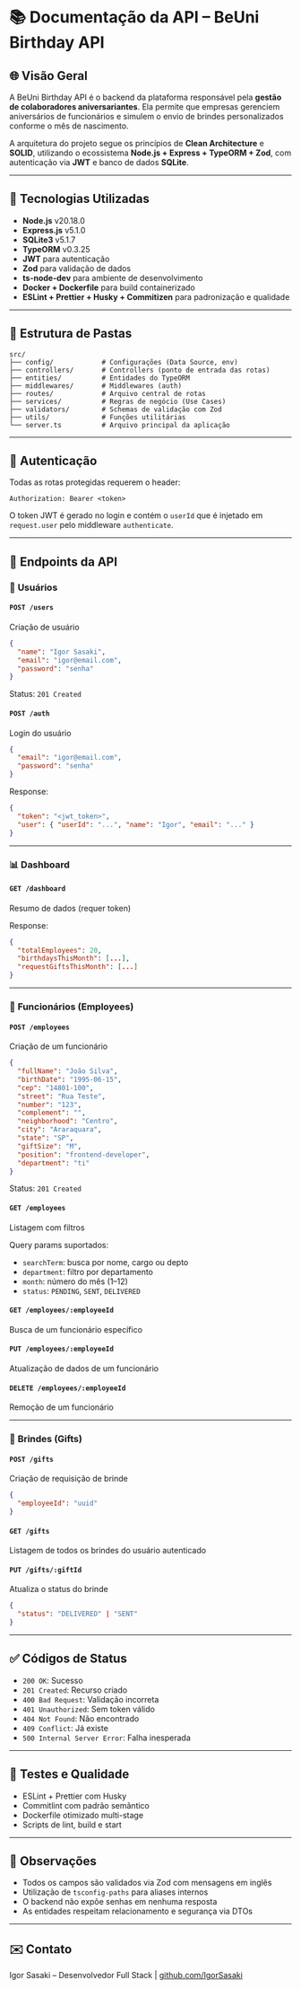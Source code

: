 # 📚 Documentação da API – BeUni Birthday API

## 🌐 Visão Geral

A BeUni Birthday API é o backend da plataforma responsável pela **gestão de colaboradores aniversariantes**. Ela permite que empresas gerenciem aniversários de funcionários e simulem o envio de brindes personalizados conforme o mês de nascimento.

A arquitetura do projeto segue os princípios de **Clean Architecture** e **SOLID**, utilizando o ecossistema **Node.js + Express + TypeORM + Zod**, com autenticação via **JWT** e banco de dados **SQLite**.

---

## 🚀 Tecnologias Utilizadas

- **Node.js** v20.18.0
- **Express.js** v5.1.0
- **SQLite3** v5.1.7
- **TypeORM** v0.3.25
- **JWT** para autenticação
- **Zod** para validação de dados
- **ts-node-dev** para ambiente de desenvolvimento
- **Docker + Dockerfile** para build containerizado
- **ESLint + Prettier + Husky + Commitizen** para padronização e qualidade

---

## 📁 Estrutura de Pastas

```
src/
├── config/            # Configurações (Data Source, env)
├── controllers/       # Controllers (ponto de entrada das rotas)
├── entities/          # Entidades do TypeORM
├── middlewares/       # Middlewares (auth)
├── routes/            # Arquivo central de rotas
├── services/          # Regras de negócio (Use Cases)
├── validators/        # Schemas de validação com Zod
├── utils/             # Funções utilitárias
└── server.ts          # Arquivo principal da aplicação
```

---

## 🔐 Autenticação

Todas as rotas protegidas requerem o header:

```http
Authorization: Bearer <token>
```

O token JWT é gerado no login e contém o `userId` que é injetado em `request.user` pelo middleware `authenticate`.

---

## 📘 Endpoints da API

### 📌 **Usuários**

#### `POST /users`

Criação de usuário

```json
{
  "name": "Igor Sasaki",
  "email": "igor@email.com",
  "password": "senha"
}
```

Status: `201 Created`

#### `POST /auth`

Login do usuário

```json
{
  "email": "igor@email.com",
  "password": "senha"
}
```

Response:

```json
{
  "token": "<jwt_token>",
  "user": { "userId": "...", "name": "Igor", "email": "..." }
}
```

---

### 📊 **Dashboard**

#### `GET /dashboard`

Resumo de dados (requer token)

Response:

```json
{
  "totalEmployees": 20,
  "birthdaysThisMonth": [...],
  "requestGiftsThisMonth": [...]
}
```

---

### 👥 **Funcionários (Employees)**

#### `POST /employees`

Criação de um funcionário

```json
{
  "fullName": "João Silva",
  "birthDate": "1995-06-15",
  "cep": "14801-100",
  "street": "Rua Teste",
  "number": "123",
  "complement": "",
  "neighborhood": "Centro",
  "city": "Araraquara",
  "state": "SP",
  "giftSize": "M",
  "position": "frontend-developer",
  "department": "ti"
}
```

Status: `201 Created`

#### `GET /employees`

Listagem com filtros

Query params suportados:

- `searchTerm`: busca por nome, cargo ou depto
- `department`: filtro por departamento
- `month`: número do mês (1–12)
- `status`: `PENDING`, `SENT`, `DELIVERED`

#### `GET /employees/:employeeId`

Busca de um funcionário específico

#### `PUT /employees/:employeeId`

Atualização de dados de um funcionário

#### `DELETE /employees/:employeeId`

Remoção de um funcionário

---

### 🎁 **Brindes (Gifts)**

#### `POST /gifts`

Criação de requisição de brinde

```json
{
  "employeeId": "uuid"
}
```

#### `GET /gifts`

Listagem de todos os brindes do usuário autenticado

#### `PUT /gifts/:giftId`

Atualiza o status do brinde

```json
{
  "status": "DELIVERED" | "SENT"
}
```

---

## ✅ Códigos de Status

- `200 OK`: Sucesso
- `201 Created`: Recurso criado
- `400 Bad Request`: Validação incorreta
- `401 Unauthorized`: Sem token válido
- `404 Not Found`: Não encontrado
- `409 Conflict`: Já existe
- `500 Internal Server Error`: Falha inesperada

---

## 🧪 Testes e Qualidade

- ESLint + Prettier com Husky
- Commitlint com padrão semântico
- Dockerfile otimizado multi-stage
- Scripts de lint, build e start

---

## 📄 Observações

- Todos os campos são validados via Zod com mensagens em inglês
- Utilização de `tsconfig-paths` para aliases internos
- O backend não expõe senhas em nenhuma resposta
- As entidades respeitam relacionamento e segurança via DTOs

---

## ✉️ Contato

Igor Sasaki – Desenvolvedor Full Stack | [github.com/IgorSasaki](https://github.com/IgorSasaki)
